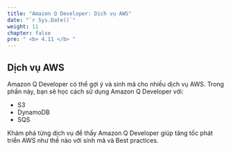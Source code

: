 ```yaml
---
title: "Amazon Q Developer: Dịch vụ AWS"
date: "`r Sys.Date()`"
weight: 11
chapter: false
pre: " <b> 4.11 </b> "
---
```


## Dịch vụ AWS

Amazon Q Developer có thể gợi ý và sinh mã cho nhiều dịch vụ AWS. Trong phần này, bạn sẽ học cách sử dụng Amazon Q Developer với:

- S3
- DynamoDB
- SQS

Khám phá từng dịch vụ để thấy Amazon Q Developer giúp tăng tốc phát triển AWS như thế nào với sinh mã và Best practices.